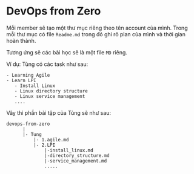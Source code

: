 # DevOps from Zero

Mỗi member sẽ tạo một thư mục riêng theo tên account của mình. Trong mỗi thư mục có file `Readme.md` trong đó ghi rõ plan của mình và thời gian hoàn thành.

Tương ứng sẽ các bài học sẽ là một file `MD` riêng.

Ví dụ: Tùng có các task như sau:

```
- Learning Agile
- Learn LPI
   - Install Linux
   - Linux directory structure
   - Linux service management
   ....
```

Vâỵ thì phần bài tập của Tùng sẽ như sau:

```
devops-from-zero
      |
      |- Tung
          |- 1.agile.md
          |- 2.LPI
              |-install_linux.md
              |-directory_structure.md
              |-service_management.md
              .....
```

